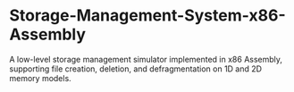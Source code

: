 # Storage-Management-System-x86-Assembly
A low-level storage management simulator implemented in x86 Assembly, supporting file creation, deletion, and defragmentation on 1D and 2D memory models.
